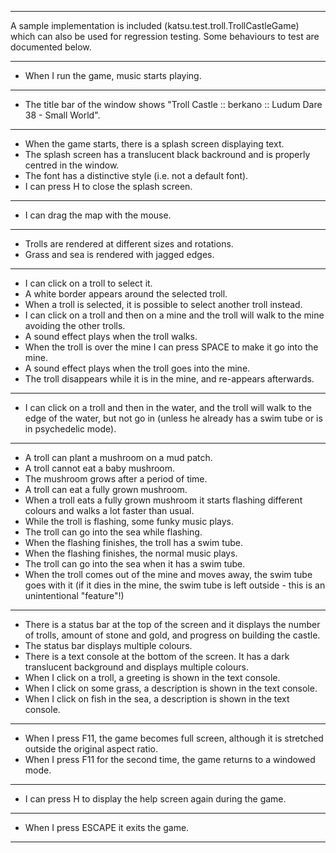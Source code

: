 ***
A sample implementation is included (katsu.test.troll.TrollCastleGame) which can also be used for regression testing. Some behaviours to test are documented below.
***
* When I run the game, music starts playing.
***
* The title bar of the window shows "Troll Castle :: berkano :: Ludum Dare 38 - Small World".
***
* When the game starts, there is a splash screen displaying text.
* The splash screen has a translucent black backround and is properly centred in the window.
* The font has a distinctive style (i.e. not a default font).
* I can press H to close the splash screen.
***
* I can drag the map with the mouse.
***
* Trolls are rendered at different sizes and rotations.
* Grass and sea is rendered with jagged edges.
***
* I can click on a troll to select it.
* A white border appears around the selected troll.
* When a troll is selected, it is possible to select another troll instead.
* I can click on a troll and then on a mine and the troll will walk to the mine avoiding the other trolls.
* A sound effect plays when the troll walks.
* When the troll is over the mine I can press SPACE to make it go into the mine.
* A sound effect plays when the troll goes into the mine.
* The troll disappears while it is in the mine, and re-appears afterwards.
***
* I can click on a troll and then in the water, and the troll will walk to the edge of the water, but not go in (unless he already has a swim tube or is in psychedelic mode).
***
* A troll can plant a mushroom on a mud patch.
* A troll cannot eat a baby mushroom.
* The mushroom grows after a period of time.
* A troll can eat a fully grown mushroom.
* When a troll eats a fully grown mushroom it starts flashing different colours and walks a lot faster than usual.
* While the troll is flashing, some funky music plays.
* The troll can go into the sea while flashing.
* When the flashing finishes, the troll has a swim tube.
* When the flashing finishes, the normal music plays.
* The troll can go into the sea when it has a swim tube.
* When the troll comes out of the mine and moves away, the swim tube goes with it (if it dies in the mine, the swim tube is left outside - this is an unintentional "feature"!)
***
* There is a status bar at the top of the screen and it displays the number of trolls, amount of stone and gold, and progress on building the castle.
* The status bar displays multiple colours.
* There is a text console at the bottom of the screen. It has a dark translucent background and displays multiple colours.
* When I click on a troll, a greeting is shown in the text console.
* When I click on some grass, a description is shown in the text console.
* When I click on fish in the sea, a description is shown in the text console.
***
* When I press F11, the game becomes full screen, although it is stretched outside the original aspect ratio.
* When I press F11 for the second time, the game returns to a windowed mode.
***
* I can press H to display the help screen again during the game.
***
* When I press ESCAPE it exits the game.
***